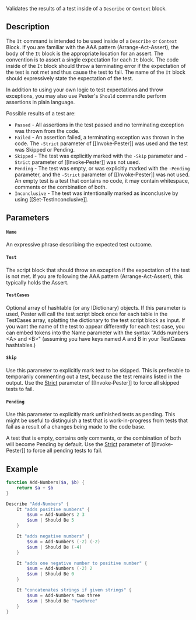 Validates the results of a test inside of a `Describe` or `Context` block.

## Description

The `It` command is intended to be used inside of a `Describe` or `Context` Block. If you are familiar with the AAA pattern (Arrange-Act-Assert), the body of the `It` block is the appropriate location for an assert. The convention is to assert a single expectation for each `It` block. The code inside of the `It` block should throw a terminating error if the expectation of the test is not met and thus cause the test to fail. The name of the `It` block should expressively state the expectation of the test.

In addition to using your own logic to test expectations and throw exceptions, you may also use Pester's `Should` commandto perform assertions in plain language.

Possible results of a test are:

- `Passed` - All assertions in the test passed and no terminating exception was thrown from the code.
- `Failed` - An assertion failed, a terminating exception was thrown in the code. The `-Strict` parameter of [[Invoke‐Pester]] was used and the test was Skipped or Pending.
- `Skipped` - The test was explicitly marked with the `-Skip` parameter and `-Strict` parameter of [[Invoke‐Pester]] was not used.
- `Pending` - The test was empty, or was explicitly marked with the `-Pending` parameter, and the `-Strict` parameter of [[Invoke‐Pester]] was not used. An empty test is a test that contains no code, it may contain whitespace, comments or the combination of both.
- `Inconclusive` - The test was intentionally marked as inconclusive by using [[Set‐TestInconclusive]].

## Parameters

#### `Name`

An expressive phrase describing the expected test outcome.

#### `Test`

The script block that should throw an exception if the expectation of the test is not met.  If you are following the AAA pattern (Arrange-Act-Assert), this typically holds the Assert.

#### `TestCases`

Optional array of hashtable (or any IDictionary) objects.  If this parameter is used, Pester will call the test script block once for each table in the TestCases array, splatting the dictionary to the test script block as input.  If you want the name of the test to appear differently for each test case, you can embed tokens into the Name parameter with the syntax "Adds numbers \<A\> and \<B\>" (assuming you have keys named A and B in your TestCases hashtables.)

#### `Skip`

Use this parameter to explicitly mark test to be skipped. This is preferable to temporarily commenting out a test, because the test remains listed in the output. Use the [Strict](https://github.com/pester/Pester/wiki/Invoke-Pester#strict) parameter of [[Invoke‐Pester]] to force all skipped tests to fail.

#### `Pending`

Use this parameter to explicitly mark unfinished tests as pending. This might be useful to distinguish a test that is work-in-progress from tests that fail as a result of a changes being made to the code base.

A test that is empty, contains only comments, or the combination of both will become Pending by default. Use the [Strict](https://github.com/pester/Pester/wiki/Invoke-Pester#strict) parameter of [[Invoke‐Pester]] to force all pending tests to fail.

## Example

```powershell
function Add-Numbers($a, $b) {
    return $a + $b
}

Describe "Add-Numbers" {
    It "adds positive numbers" {
        $sum = Add-Numbers 2 3
        $sum | Should Be 5
    }

    It "adds negative numbers" {
        $sum = Add-Numbers (-2) (-2)
        $sum | Should Be (-4)
    }

    It "adds one negative number to positive number" {
        $sum = Add-Numbers (-2) 2
        $sum | Should Be 0
    }

    It "concatenates strings if given strings" {
        $sum = Add-Numbers two three
        $sum | Should Be "twothree"
    }
}
```

